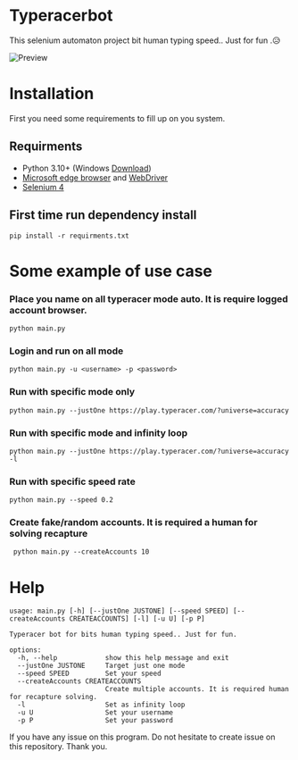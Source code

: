 # Typeracerbot
This selenium automaton project bit human typing speed.. Just for fun .😥

![Preview](assets/typeracer-preview.gif)

# Installation
First you need some requirements to fill up on you system.

## Requirments
- Python 3.10+ (Windows [Download](https://www.python.org/downloads/))
- [Microsoft edge browser](https://www.microsoftedgeinsider.com/en-us/download) and [WebDriver](https://developer.microsoft.com/en-us/microsoft-edge/tools/webdriver/)
- [Selenium 4](https://pypi.org/project/selenium/)
  
## First time run dependency install
``` pip install -r requirments.txt ```


# Some example of use case

### Place you name on all typeracer mode auto. It is require logged account browser.
``` python main.py ```

### Login and run on all mode
``` python main.py -u <username> -p <password> ```

### Run with specific  mode only
``` python main.py --justOne https://play.typeracer.com/?universe=accuracy ```

### Run with specific  mode and infinity loop
``` python main.py --justOne https://play.typeracer.com/?universe=accuracy -l ```

### Run with specific  speed rate
``` python main.py --speed 0.2 ```

### Create fake/random accounts. It is required a human for solving recapture
``` python main.py --createAccounts 10```

# Help
```
usage: main.py [-h] [--justOne JUSTONE] [--speed SPEED] [--createAccounts CREATEACCOUNTS] [-l] [-u U] [-p P]

Typeracer bot for bits human typing speed.. Just for fun.

options:
  -h, --help            show this help message and exit
  --justOne JUSTONE     Target just one mode
  --speed SPEED         Set your speed
  --createAccounts CREATEACCOUNTS
                        Create multiple accounts. It is required human for recapture solving.
  -l                    Set as infinity loop
  -u U                  Set your username
  -p P                  Set your password
  ```

If you have any issue on this program. Do not hesitate to create issue on this repository. Thank you. 
